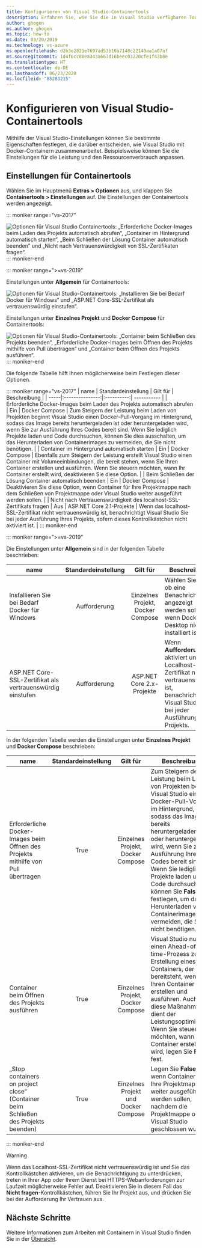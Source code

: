```yaml
---
title: Konfigurieren von Visual Studio-Containertools
description: Erfahren Sie, wie Sie die in Visual Studio verfügbaren Tools zum Arbeiten mit Docker-Container konfigurieren.
author: ghogen
ms.author: ghogen
ms.topic: how-to
ms.date: 03/20/2019
ms.technology: vs-azure
ms.openlocfilehash: d2b3e2821e7697ad53b10a7148c22140aa1a07af
ms.sourcegitcommit: 1d4f6cc80ea343a667d16beec03220cfe1f43b8e
ms.translationtype: HT
ms.contentlocale: de-DE
ms.lasthandoff: 06/23/2020
ms.locfileid: "85283215"
---
```

# <a name="how-to-configure-visual-studio-container-tools"></a>Konfigurieren von Visual Studio-Containertools

Mithilfe der Visual Studio-Einstellungen können Sie bestimmte Eigenschaften festlegen, die darüber entscheiden, wie Visual Studio mit Docker-Containern zusammenarbeitet. Beispielsweise können Sie die Einstellungen für die Leistung und den Ressourcenverbrauch anpassen.

## <a name="container-tools-settings"></a>Einstellungen für Containertools

Wählen Sie im Hauptmenü **Extras > Optionen** aus, und klappen Sie **Containertools > Einstellungen** auf. Die Einstellungen der Containertools werden angezeigt.

::: moniker range="vs-2017"

![Optionen für Visual Studio Containertools: „Erforderliche Docker-Images beim Laden des Projekts automatisch abrufen“, „Container im Hintergrund automatisch starten“, „Beim Schließen der Lösung Container automatisch beenden“ und „Nicht nach Vertrauenswürdigkeit von SSL-Zertifikaten fragen“.](./media/overview/visual-studio-docker-tools-options.png)
::: moniker-end

::: moniker range=">=vs-2019"

Einstellungen unter **Allgemein** für Containertools:

![Optionen für Visual Studio-Containertools: „Installieren Sie bei Bedarf Docker für Windows“ und „ASP.NET Core-SSL-Zertifikat als vertrauenswürdig einstufen“.](./media/configure-container-tools/tools-options-1.png)

Einstellungen unter **Einzelnes Projekt** und **Docker Compose** für Containertools:

![Optionen für Visual Studio-Containertools: „Container beim Schließen des Projekts beenden“, „Erforderliche Docker-Images beim Öffnen des Projekts mithilfe von Pull übertragen“ und „Container beim Öffnen des Projekts ausführen“.](./media/configure-container-tools/tools-options-2.png)
::: moniker-end

Die folgende Tabelle hilft Ihnen möglicherweise beim Festlegen dieser Optionen.

::: moniker range="vs-2017"
| name | Standardeinstellung | Gilt für | Beschreibung |
| -----|:---------------:|:----------:| ----------- |
| Erforderliche Docker-Images beim Laden des Projekts automatisch abrufen | Ein | Docker Compose | Zum Steigern der Leistung beim Laden von Projekten beginnt Visual Studio einen Docker-Pull-Vorgang im Hintergrund, sodass das Image bereits heruntergeladen ist oder heruntergeladen wird, wenn Sie zur Ausführung Ihres Codes bereit sind. Wenn Sie lediglich Projekte laden und Code durchsuchen, können Sie dies ausschalten, um das Herunterladen von Containerimages zu vermeiden, die Sie nicht benötigen. |
| Container im Hintergrund automatisch starten | Ein | Docker Compose | Ebenfalls zum Steigern der Leistung erstellt Visual Studio einen Container mit Volumeeinbindungen, die bereit stehen, wenn Sie Ihren Container erstellen und ausführen. Wenn Sie steuern möchten, wann Ihr Container erstellt wird, deaktivieren Sie diese Option. |
| Beim Schließen der Lösung Container automatisch beenden | Ein | Docker Compose | Deaktivieren Sie diese Option, wenn Container für Ihre Projektmappe nach dem Schließen von Projektmappe oder Visual Studio weiter ausgeführt werden sollen. |
| Nicht nach Vertrauenswürdigkeit des localhost-SSL-Zertifikats fragen | Aus | ASP.NET Core 2.1-Projekte | Wenn das localhost-SSL-Zertifikat nicht vertrauenswürdig ist, benachrichtigt Visual Studio Sie bei jeder Ausführung Ihres Projekts, sofern dieses Kontrollkästchen nicht aktiviert ist. |
::: moniker-end

::: moniker range=">=vs-2019"

Die Einstellungen unter **Allgemein** sind in der folgenden Tabelle beschrieben:

| name | Standardeinstellung | Gilt für | Beschreibung |
| -----|:---------------:|:----------:| ----------- |
| Installieren Sie bei Bedarf Docker für Windows | Aufforderung | Einzelnes Projekt, Docker Compose | Wählen Sie aus, ob eine Benachrichtigung angezeigt werden soll, wenn Docker Desktop nicht installiert ist. |
| ASP.NET Core-SSL-Zertifikat als vertrauenswürdig einstufen | Aufforderung | ASP.NET Core 2.x-Projekte | Wenn **Aufforderung** aktiviert und das Localhost-SSL-Zertifikat nicht vertrauenswürdig ist, benachrichtigt Visual Studio Sie bei jeder Ausführung Ihres Projekts. |

In der folgenden Tabelle werden die Einstellungen unter **Einzelnes Projekt** und **Docker Compose** beschrieben:

| name | Standardeinstellung | Gilt für | Beschreibung |
| -----|:---------------:|:----------:| ----------- |
| Erforderliche Docker-Images beim Öffnen des Projekts mithilfe von Pull übertragen | True | Einzelnes Projekt, Docker Compose | Zum Steigern der Leistung beim Laden von Projekten beginnt Visual Studio einen Docker-Pull-Vorgang im Hintergrund, sodass das Image bereits heruntergeladen ist oder heruntergeladen wird, wenn Sie zur Ausführung Ihres Codes bereit sind. Wenn Sie lediglich Projekte laden und Code durchsuchen, können Sie **False** festlegen, um das Herunterladen von Containerimages zu vermeiden, die Sie nicht benötigen. |
| Container beim Öffnen des Projekts ausführen | True | Einzelnes Projekt, Docker Compose | Visual Studio nutzt einen Ahead-of-time-Prozess zur Erstellung eines Containers, der bereitsteht, wenn Sie Ihren Container erstellen und ausführen. Auch diese Maßnahme dient der Leistungsoptimierung. Wenn Sie steuern möchten, wann Ihr Container erstellt wird, legen Sie **False** fest. |
| „Stop containers on project close“ (Container beim Schließen des Projekts beenden) | True | Einzelnes Projekt und Docker Compose | Legen Sie **False** fest, wenn Container für Ihre Projektmappe weiter ausgeführt werden sollen, nachdem die Projektmappe oder Visual Studio geschlossen wurde. |

::: moniker-end
> [!WARNING]
> Wenn das Localhost-SSL-Zertifikat nicht vertrauenswürdig ist und Sie das Kontrollkästchen aktivieren, um die Benachrichtigung zu unterdrücken, treten in Ihrer App oder Ihrem Dienst bei HTTPS-Webanforderungen zur Laufzeit möglicherweise Fehler auf. Deaktivieren Sie in diesem Fall das **Nicht fragen**-Kontrollkästchen, führen Sie Ihr Projekt aus, und drücken Sie bei der Aufforderung Ihr Vertrauen aus.

## <a name="next-steps"></a>Nächste Schritte

Weitere Informationen zum Arbeiten mit Containern in Visual Studio finden Sie in der [Übersicht](overview.md).